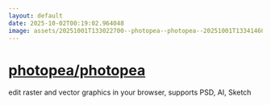 ```yaml
---
layout: default
date: 2025-10-02T00:19:02.964048
image: assets/20251001T133022700--photopea--photopea--20251001T133414606--cropped.png
---
```


# [photopea/photopea](https://github.com/photopea/photopea)

edit raster and vector graphics in your browser, supports PSD, AI, Sketch
